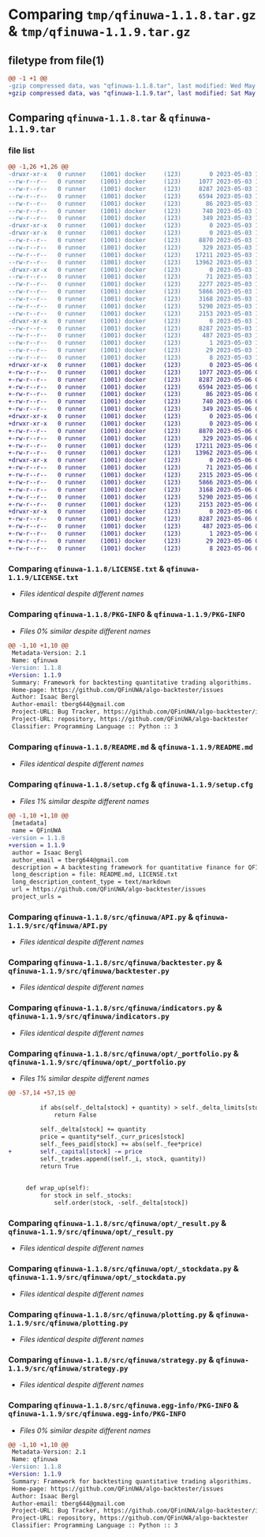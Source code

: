 # Comparing `tmp/qfinuwa-1.1.8.tar.gz` & `tmp/qfinuwa-1.1.9.tar.gz`

## filetype from file(1)

```diff
@@ -1 +1 @@
-gzip compressed data, was "qfinuwa-1.1.8.tar", last modified: Wed May  3 10:34:10 2023, max compression
+gzip compressed data, was "qfinuwa-1.1.9.tar", last modified: Sat May  6 08:47:15 2023, max compression
```

## Comparing `qfinuwa-1.1.8.tar` & `qfinuwa-1.1.9.tar`

### file list

```diff
@@ -1,26 +1,26 @@
-drwxr-xr-x   0 runner    (1001) docker     (123)        0 2023-05-03 10:34:10.314473 qfinuwa-1.1.8/
--rw-r--r--   0 runner    (1001) docker     (123)     1077 2023-05-03 10:33:56.000000 qfinuwa-1.1.8/LICENSE.txt
--rw-r--r--   0 runner    (1001) docker     (123)     8287 2023-05-03 10:34:10.314473 qfinuwa-1.1.8/PKG-INFO
--rw-r--r--   0 runner    (1001) docker     (123)     6594 2023-05-03 10:33:56.000000 qfinuwa-1.1.8/README.md
--rw-r--r--   0 runner    (1001) docker     (123)       86 2023-05-03 10:33:56.000000 qfinuwa-1.1.8/pyproject.toml
--rw-r--r--   0 runner    (1001) docker     (123)      740 2023-05-03 10:34:10.314473 qfinuwa-1.1.8/setup.cfg
--rw-r--r--   0 runner    (1001) docker     (123)      349 2023-05-03 10:33:56.000000 qfinuwa-1.1.8/setup.py
-drwxr-xr-x   0 runner    (1001) docker     (123)        0 2023-05-03 10:34:10.310473 qfinuwa-1.1.8/src/
-drwxr-xr-x   0 runner    (1001) docker     (123)        0 2023-05-03 10:34:10.310473 qfinuwa-1.1.8/src/qfinuwa/
--rw-r--r--   0 runner    (1001) docker     (123)     8870 2023-05-03 10:33:56.000000 qfinuwa-1.1.8/src/qfinuwa/API.py
--rw-r--r--   0 runner    (1001) docker     (123)      329 2023-05-03 10:33:56.000000 qfinuwa-1.1.8/src/qfinuwa/__init__.py
--rw-r--r--   0 runner    (1001) docker     (123)    17211 2023-05-03 10:33:56.000000 qfinuwa-1.1.8/src/qfinuwa/backtester.py
--rw-r--r--   0 runner    (1001) docker     (123)    13962 2023-05-03 10:33:56.000000 qfinuwa-1.1.8/src/qfinuwa/indicators.py
-drwxr-xr-x   0 runner    (1001) docker     (123)        0 2023-05-03 10:34:10.314473 qfinuwa-1.1.8/src/qfinuwa/opt/
--rw-r--r--   0 runner    (1001) docker     (123)       71 2023-05-03 10:33:56.000000 qfinuwa-1.1.8/src/qfinuwa/opt/__init__.py
--rw-r--r--   0 runner    (1001) docker     (123)     2277 2023-05-03 10:33:56.000000 qfinuwa-1.1.8/src/qfinuwa/opt/_portfolio.py
--rw-r--r--   0 runner    (1001) docker     (123)     5866 2023-05-03 10:33:56.000000 qfinuwa-1.1.8/src/qfinuwa/opt/_result.py
--rw-r--r--   0 runner    (1001) docker     (123)     3168 2023-05-03 10:33:56.000000 qfinuwa-1.1.8/src/qfinuwa/opt/_stockdata.py
--rw-r--r--   0 runner    (1001) docker     (123)     5290 2023-05-03 10:33:56.000000 qfinuwa-1.1.8/src/qfinuwa/plotting.py
--rw-r--r--   0 runner    (1001) docker     (123)     2153 2023-05-03 10:33:56.000000 qfinuwa-1.1.8/src/qfinuwa/strategy.py
-drwxr-xr-x   0 runner    (1001) docker     (123)        0 2023-05-03 10:34:10.310473 qfinuwa-1.1.8/src/qfinuwa.egg-info/
--rw-r--r--   0 runner    (1001) docker     (123)     8287 2023-05-03 10:34:10.000000 qfinuwa-1.1.8/src/qfinuwa.egg-info/PKG-INFO
--rw-r--r--   0 runner    (1001) docker     (123)      487 2023-05-03 10:34:10.000000 qfinuwa-1.1.8/src/qfinuwa.egg-info/SOURCES.txt
--rw-r--r--   0 runner    (1001) docker     (123)        1 2023-05-03 10:34:10.000000 qfinuwa-1.1.8/src/qfinuwa.egg-info/dependency_links.txt
--rw-r--r--   0 runner    (1001) docker     (123)       29 2023-05-03 10:34:10.000000 qfinuwa-1.1.8/src/qfinuwa.egg-info/requires.txt
--rw-r--r--   0 runner    (1001) docker     (123)        8 2023-05-03 10:34:10.000000 qfinuwa-1.1.8/src/qfinuwa.egg-info/top_level.txt
+drwxr-xr-x   0 runner    (1001) docker     (123)        0 2023-05-06 08:47:15.119421 qfinuwa-1.1.9/
+-rw-r--r--   0 runner    (1001) docker     (123)     1077 2023-05-06 08:47:00.000000 qfinuwa-1.1.9/LICENSE.txt
+-rw-r--r--   0 runner    (1001) docker     (123)     8287 2023-05-06 08:47:15.119421 qfinuwa-1.1.9/PKG-INFO
+-rw-r--r--   0 runner    (1001) docker     (123)     6594 2023-05-06 08:47:00.000000 qfinuwa-1.1.9/README.md
+-rw-r--r--   0 runner    (1001) docker     (123)       86 2023-05-06 08:47:00.000000 qfinuwa-1.1.9/pyproject.toml
+-rw-r--r--   0 runner    (1001) docker     (123)      740 2023-05-06 08:47:15.119421 qfinuwa-1.1.9/setup.cfg
+-rw-r--r--   0 runner    (1001) docker     (123)      349 2023-05-06 08:47:00.000000 qfinuwa-1.1.9/setup.py
+drwxr-xr-x   0 runner    (1001) docker     (123)        0 2023-05-06 08:47:15.115421 qfinuwa-1.1.9/src/
+drwxr-xr-x   0 runner    (1001) docker     (123)        0 2023-05-06 08:47:15.119421 qfinuwa-1.1.9/src/qfinuwa/
+-rw-r--r--   0 runner    (1001) docker     (123)     8870 2023-05-06 08:47:00.000000 qfinuwa-1.1.9/src/qfinuwa/API.py
+-rw-r--r--   0 runner    (1001) docker     (123)      329 2023-05-06 08:47:00.000000 qfinuwa-1.1.9/src/qfinuwa/__init__.py
+-rw-r--r--   0 runner    (1001) docker     (123)    17211 2023-05-06 08:47:00.000000 qfinuwa-1.1.9/src/qfinuwa/backtester.py
+-rw-r--r--   0 runner    (1001) docker     (123)    13962 2023-05-06 08:47:00.000000 qfinuwa-1.1.9/src/qfinuwa/indicators.py
+drwxr-xr-x   0 runner    (1001) docker     (123)        0 2023-05-06 08:47:15.119421 qfinuwa-1.1.9/src/qfinuwa/opt/
+-rw-r--r--   0 runner    (1001) docker     (123)       71 2023-05-06 08:47:00.000000 qfinuwa-1.1.9/src/qfinuwa/opt/__init__.py
+-rw-r--r--   0 runner    (1001) docker     (123)     2315 2023-05-06 08:47:00.000000 qfinuwa-1.1.9/src/qfinuwa/opt/_portfolio.py
+-rw-r--r--   0 runner    (1001) docker     (123)     5866 2023-05-06 08:47:00.000000 qfinuwa-1.1.9/src/qfinuwa/opt/_result.py
+-rw-r--r--   0 runner    (1001) docker     (123)     3168 2023-05-06 08:47:00.000000 qfinuwa-1.1.9/src/qfinuwa/opt/_stockdata.py
+-rw-r--r--   0 runner    (1001) docker     (123)     5290 2023-05-06 08:47:00.000000 qfinuwa-1.1.9/src/qfinuwa/plotting.py
+-rw-r--r--   0 runner    (1001) docker     (123)     2153 2023-05-06 08:47:00.000000 qfinuwa-1.1.9/src/qfinuwa/strategy.py
+drwxr-xr-x   0 runner    (1001) docker     (123)        0 2023-05-06 08:47:15.119421 qfinuwa-1.1.9/src/qfinuwa.egg-info/
+-rw-r--r--   0 runner    (1001) docker     (123)     8287 2023-05-06 08:47:15.000000 qfinuwa-1.1.9/src/qfinuwa.egg-info/PKG-INFO
+-rw-r--r--   0 runner    (1001) docker     (123)      487 2023-05-06 08:47:15.000000 qfinuwa-1.1.9/src/qfinuwa.egg-info/SOURCES.txt
+-rw-r--r--   0 runner    (1001) docker     (123)        1 2023-05-06 08:47:15.000000 qfinuwa-1.1.9/src/qfinuwa.egg-info/dependency_links.txt
+-rw-r--r--   0 runner    (1001) docker     (123)       29 2023-05-06 08:47:15.000000 qfinuwa-1.1.9/src/qfinuwa.egg-info/requires.txt
+-rw-r--r--   0 runner    (1001) docker     (123)        8 2023-05-06 08:47:15.000000 qfinuwa-1.1.9/src/qfinuwa.egg-info/top_level.txt
```

### Comparing `qfinuwa-1.1.8/LICENSE.txt` & `qfinuwa-1.1.9/LICENSE.txt`

 * *Files identical despite different names*

### Comparing `qfinuwa-1.1.8/PKG-INFO` & `qfinuwa-1.1.9/PKG-INFO`

 * *Files 0% similar despite different names*

```diff
@@ -1,10 +1,10 @@
 Metadata-Version: 2.1
 Name: qfinuwa
-Version: 1.1.8
+Version: 1.1.9
 Summary: Framework for backtesting quantitative trading algorithims.
 Home-page: https://github.com/QFinUWA/algo-backtester/issues
 Author: Isaac Bergl
 Author-email: tberg644@gmail.com
 Project-URL: Bug Tracker, https://github.com/QFinUWA/algo-backtester/issues
 Project-URL: repository, https://github.com/QFinUWA/algo-backtester
 Classifier: Programming Language :: Python :: 3
```

### Comparing `qfinuwa-1.1.8/README.md` & `qfinuwa-1.1.9/README.md`

 * *Files identical despite different names*

### Comparing `qfinuwa-1.1.8/setup.cfg` & `qfinuwa-1.1.9/setup.cfg`

 * *Files 1% similar despite different names*

```diff
@@ -1,10 +1,10 @@
 [metadata]
 name = QFinUWA
-version = 1.1.8
+version = 1.1.9
 author = Isaac Bergl
 author_email = tberg644@gmail.com
 description = A backtesting framework for quantitative finance for QFIN UWA.
 long_description = file: README.md, LICENSE.txt
 long_description_content_type = text/markdown
 url = https://github.com/QFinUWA/algo-backtester/issues
 project_urls =
```

### Comparing `qfinuwa-1.1.8/src/qfinuwa/API.py` & `qfinuwa-1.1.9/src/qfinuwa/API.py`

 * *Files identical despite different names*

### Comparing `qfinuwa-1.1.8/src/qfinuwa/backtester.py` & `qfinuwa-1.1.9/src/qfinuwa/backtester.py`

 * *Files identical despite different names*

### Comparing `qfinuwa-1.1.8/src/qfinuwa/indicators.py` & `qfinuwa-1.1.9/src/qfinuwa/indicators.py`

 * *Files identical despite different names*

### Comparing `qfinuwa-1.1.8/src/qfinuwa/opt/_portfolio.py` & `qfinuwa-1.1.9/src/qfinuwa/opt/_portfolio.py`

 * *Files 1% similar despite different names*

```diff
@@ -57,14 +57,15 @@
         
         if abs(self._delta[stock] + quantity) > self._delta_limits[stock]:
             return False 
 
         self._delta[stock] += quantity
         price = quantity*self._curr_prices[stock]
         self._fees_paid[stock] += abs(self._fee*price)
+        self._capital[stock] -= price
         self._trades.append((self._i, stock, quantity))
         return True
     
         
     def wrap_up(self):
         for stock in self._stocks:
             self.order(stock, -self._delta[stock])
```

### Comparing `qfinuwa-1.1.8/src/qfinuwa/opt/_result.py` & `qfinuwa-1.1.9/src/qfinuwa/opt/_result.py`

 * *Files identical despite different names*

### Comparing `qfinuwa-1.1.8/src/qfinuwa/opt/_stockdata.py` & `qfinuwa-1.1.9/src/qfinuwa/opt/_stockdata.py`

 * *Files identical despite different names*

### Comparing `qfinuwa-1.1.8/src/qfinuwa/plotting.py` & `qfinuwa-1.1.9/src/qfinuwa/plotting.py`

 * *Files identical despite different names*

### Comparing `qfinuwa-1.1.8/src/qfinuwa/strategy.py` & `qfinuwa-1.1.9/src/qfinuwa/strategy.py`

 * *Files identical despite different names*

### Comparing `qfinuwa-1.1.8/src/qfinuwa.egg-info/PKG-INFO` & `qfinuwa-1.1.9/src/qfinuwa.egg-info/PKG-INFO`

 * *Files 0% similar despite different names*

```diff
@@ -1,10 +1,10 @@
 Metadata-Version: 2.1
 Name: qfinuwa
-Version: 1.1.8
+Version: 1.1.9
 Summary: Framework for backtesting quantitative trading algorithims.
 Home-page: https://github.com/QFinUWA/algo-backtester/issues
 Author: Isaac Bergl
 Author-email: tberg644@gmail.com
 Project-URL: Bug Tracker, https://github.com/QFinUWA/algo-backtester/issues
 Project-URL: repository, https://github.com/QFinUWA/algo-backtester
 Classifier: Programming Language :: Python :: 3
```

